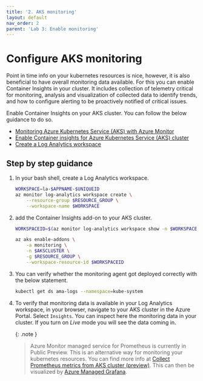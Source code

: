 ```yaml
---
title: '2. AKS monitoring'
layout: default
nav_order: 2
parent: 'Lab 3: Enable monitoring'
---
```


# Configure AKS monitoring

Point in time info on your kubernetes resources is nice, however, it is also beneficial to have overall monitoring data available. For this you can enable Container Insights in your cluster. It includes collection of telemetry critical for monitoring, analysis and visualization of collected data to identify trends, and how to configure alerting to be proactively notified of critical issues. 

Enable Container Insights on your AKS cluster. You can follow the below guidance to do so.

- [Monitoring Azure Kubernetes Service (AKS) with Azure Monitor](https://learn.microsoft.com/azure/aks/monitor-aks)
- [Enable Container insights for Azure Kubernetes Service (AKS) cluster](https://learn.microsoft.com/azure/azure-monitor/containers/container-insights-enable-aks?tabs=azure-cli)
- [Create a Log Analytics workspace](https://learn.microsoft.com/en-us/azure/azure-monitor/logs/quick-create-workspace?tabs=azure-cli)

## Step by step guidance

1. In your bash shell, create a Log Analytics workspace.
 
   ```bash
   WORKSPACE=la-$APPNAME-$UNIQUEID
   az monitor log-analytics workspace create \
       --resource-group $RESOURCE_GROUP \
       --workspace-name $WORKSPACE
   ```

1. add the Container Insights add-on to your AKS cluster.

   ```bash
   WORKSPACEID=$(az monitor log-analytics workspace show -n $WORKSPACE -g $RESOURCE_GROUP --query id -o tsv)
   
   az aks enable-addons \
       -a monitoring \
       -n $AKSCLUSTER \
       -g $RESOURCE_GROUP \
       --workspace-resource-id $WORKSPACEID
   ```

1. You can verify whether the monitoring agent got deployed correctly with the below statement.

   ```bash
   kubectl get ds ama-logs --namespace=kube-system
   ```

1. To verify that monitoring data is available in your Log Analytics workspace, in your browser, navigate to your AKS cluster in the Azure Portal. Select `Insights`. You can inspect here the monitoring data in your cluster. If you turn on _Live_ mode you will see the data coming in.

   {: .note }
   > Azure Monitor managed service for Prometheus is currently in Public Preview. This is an alternative way for monitoring your kubernetes resources. You can find more info at [Collect Prometheus metrics from AKS cluster (preview)](https://learn.microsoft.com/azure/azure-monitor/essentials/prometheus-metrics-enable?tabs=azure-portal). This can then be visualized by [Azure Managed Grafana](https://learn.microsoft.com/azure/azure-monitor/essentials/prometheus-grafana).
